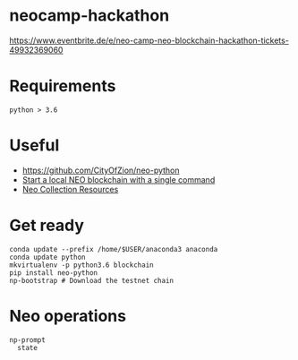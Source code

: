 # neocamp-hackathon
https://www.eventbrite.de/e/neo-camp-neo-blockchain-hackathon-tickets-49932369060

# Requirements
    python > 3.6

# Useful
* https://github.com/CityOfZion/neo-python
* [Start a local NEO blockchain with a single command](https://github.com/CityOfZion/neo-local)
* [Neo Collection Resources](https://github.com/CityOfZion/awesome-neo)

# Get ready
    conda update --prefix /home/$USER/anaconda3 anaconda
    conda update python
    mkvirtualenv -p python3.6 blockchain
    pip install neo-python
    np-bootstrap # Download the testnet chain

# Neo operations
    np-prompt
      state
